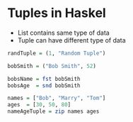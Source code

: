 # Tuples in Haskel

- List contains same type of data
- Tuple can have different type of data

```haskell
randTuple = (1, "Random Tuple")

bobSmith = ("Bob Smith", 52)

bobsName = fst bobSmith
bobsAge  = snd bobSmith

names = ["Bob", "Marry", "Tom"]
ages  = [30, 50, 80]
nameAgeTuple = zip names ages
```
